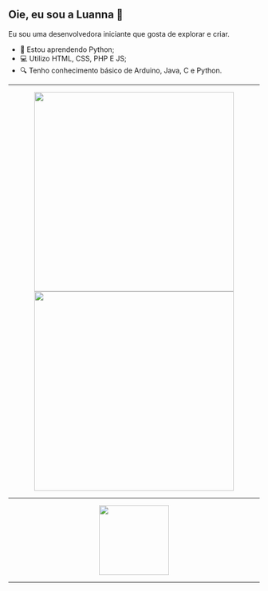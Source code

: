 ## Oie, eu sou a Luanna 🎨

Eu sou uma desenvolvedora iniciante que gosta de explorar e criar.

- 🌱 Estou aprendendo Python;
- 💻 Utilizo HTML, CSS, PHP E JS;
- 🔍 Tenho conhecimento básico de Arduino, Java, C e Python.

---

<div>
  <p align="center">
    <img src="https://github-readme-stats.vercel.app/api?username=luanna-silva&show_icons=true&theme=dark" width="400">
    <img src="https://github-readme-streak-stats.herokuapp.com?user=luanna-silva&theme=dark&hide_border=true" width="400">
  </p>
</div>

---

<div>
  <a href="https://github.com/luanna-silva">
    <p align="center">
      <img style="height: 10em;" src="https://github-readme-stats.vercel.app/api/top-langs/?username=luanna-silva&layout=donut&theme=dracula&hide_border=true&locale=pt-br"/>
    </p>
  </a>
</div>

---
